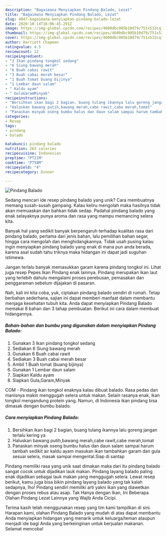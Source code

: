 ```yaml
---
description: "Bagaimana Menyiapkan Pindang Balado, Lezat"
title: "Bagaimana Menyiapkan Pindang Balado, Lezat"
slug: 4047-bagaimana-menyiapkan-pindang-balado-lezat
date: 2020-10-14T16:06:45.291Z
image: https://img-global.cpcdn.com/recipes/4600dbc905b10d79/751x532cq70/pindang-balado-foto-resep-utama.jpg
thumbnail: https://img-global.cpcdn.com/recipes/4600dbc905b10d79/751x532cq70/pindang-balado-foto-resep-utama.jpg
cover: https://img-global.cpcdn.com/recipes/4600dbc905b10d79/751x532cq70/pindang-balado-foto-resep-utama.jpg
author: Harriett Chapman
ratingvalue: 4.5
reviewcount: 12
recipeingredient:
- "3 Ikan pindang tongkol sedang"
- "6 Siung bawang merah"
- "6 Buah cabai rawit"
- "3 Buah cabai merah besar"
- "1 Buah tomat buang bijinya"
- "1 Lembar daun salam"
- " Kaldu ayam"
- " GulaGaramMinyak"
recipeinstructions:
- "Bersihkan ikan bagi 2 bagian, buang tulang ikannya lalu goreng jangan terlalu kering ya"
- "Haluskan bawang putih,bawang merah,cabe rawit,cabe merah,tomat"
- "Panaskan minyak oseng bumbu halus dan daun salam sampai harum tambah sedikit air kaldu ayam masukan ikan tambahkan garam dan gula sesuai selera, masak sampai mengental.Siap di santap"
categories:
- Resep
tags:
- pindang
- balado

katakunci: pindang balado 
nutrition: 263 calories
recipecuisine: Indonesian
preptime: "PT21M"
cooktime: "PT58M"
recipeyield: "4"
recipecategory: Dinner

---
```



![Pindang Balado](https://img-global.cpcdn.com/recipes/4600dbc905b10d79/751x532cq70/pindang-balado-foto-resep-utama.jpg)

Sedang mencari ide resep pindang balado yang unik? Cara membuatnya memang susah-susah gampang. Kalau keliru mengolah maka hasilnya tidak akan memuaskan dan bahkan tidak sedap. Padahal pindang balado yang enak selayaknya punya aroma dan rasa yang mampu memancing selera kita.

Banyak hal yang sedikit banyak berpengaruh terhadap kualitas rasa dari pindang balado, pertama dari jenis bahan, lalu pemilihan bahan segar, hingga cara mengolah dan menghidangkannya. Tidak usah pusing kalau ingin menyiapkan pindang balado yang enak di mana pun anda berada, karena asal sudah tahu triknya maka hidangan ini dapat jadi suguhan istimewa.

Jangan terlalu banyak memasukkan garam karena pindang tongkol ini. Lihat juga resep Pepes Ikan Pindang enak lainnya. Pindang merupakan ikan laut yang terlebih dahulu mengalami proses perebusan, pemasakan dan penggaraman sebelum dijajakan di pasaran.


Nah, kali ini kita coba, yuk, ciptakan pindang balado sendiri di rumah. Tetap berbahan sederhana, sajian ini dapat memberi manfaat dalam membantu menjaga kesehatan tubuh kita. Anda dapat menyiapkan Pindang Balado memakai 8 bahan dan 3 tahap pembuatan. Berikut ini cara dalam membuat hidangannya.

<!--inarticleads1-->

##### Bahan-bahan dan bumbu yang digunakan dalam menyiapkan Pindang Balado:

1. Gunakan 3 Ikan pindang tongkol sedang
1. Sediakan 6 Siung bawang merah
1. Gunakan 6 Buah cabai rawit
1. Sediakan 3 Buah cabai merah besar
1. Ambil 1 Buah tomat (buang bijinya)
1. Gunakan 1 Lembar daun salam
1. Siapkan  Kaldu ayam
1. Siapkan  Gula,Garam,Minyak


COM - Pindang ikan tongkol enaknya kalau dibuat balado. Rasa pedas dan manisnya makin menggugah selera untuk makan. Selain rasanya enak, ikan tongkol mengandung protein yang. Namun, di Indonesia ikan pindang bisa dimasak dengan bumbu balado. 

<!--inarticleads2-->

##### Cara menyiapkan Pindang Balado:

1. Bersihkan ikan bagi 2 bagian, buang tulang ikannya lalu goreng jangan terlalu kering ya
1. Haluskan bawang putih,bawang merah,cabe rawit,cabe merah,tomat
1. Panaskan minyak oseng bumbu halus dan daun salam sampai harum tambah sedikit air kaldu ayam masukan ikan tambahkan garam dan gula sesuai selera, masak sampai mengental.Siap di santap


Pindang memiliki rasa yang unik saat dimakan maka dari itu pindang balado sangat cocok untuk dijadikan lauk makan. Pindang layang balado paling enak dijadikan sebagai lauk makan yang menggugah selera. Lewat resep berikut, kamu juga bisa bikin pindang layang balado yang tak kalah sedapnya, lho! Pindang sendiri memiliki arti yakni ikan yang diawetkan dengan proses rebus atau asap. Tak Hanya dengan Ikan, Ini Beberapa Olahan Pindang Lezat Lainnya yang Wajib Anda Cicipi. 

Terima kasih telah menggunakan resep yang tim kami tampilkan di sini. Harapan kami, olahan Pindang Balado yang mudah di atas dapat membantu Anda menyiapkan hidangan yang menarik untuk keluarga/teman ataupun menjadi ide bagi Anda yang berkeinginan untuk berjualan makanan. Selamat mencoba!
